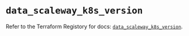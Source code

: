 # `data_scaleway_k8s_version`

Refer to the Terraform Registory for docs: [`data_scaleway_k8s_version`](https://www.terraform.io/docs/providers/scaleway/d/k8s_version).
